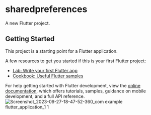 # sharedpreferences

A new Flutter project.

## Getting Started

This project is a starting point for a Flutter application.

A few resources to get you started if this is your first Flutter project:

- [Lab: Write your first Flutter app](https://docs.flutter.dev/get-started/codelab)
- [Cookbook: Useful Flutter samples](https://docs.flutter.dev/cookbook)

For help getting started with Flutter development, view the
[online documentation](https://docs.flutter.dev/), which offers tutorials,
samples, guidance on mobile development, and a full API reference.
![Screenshot_2023-09-27-18-47-52-360_com example flutter_application_1 1](https://github.com/vaibhavaiscoder/30daysflutter/assets/93149685/2c20c13e-f627-4da4-b54d-eb7fe353277d)
